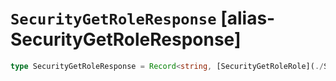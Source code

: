 # `SecurityGetRoleResponse` [alias-SecurityGetRoleResponse]
```typescript
type SecurityGetRoleResponse = Record<string, [SecurityGetRoleRole](./SecurityGetRoleRole.md)>;
```

